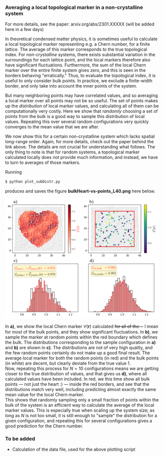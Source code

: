
### Averaging a local topological marker in a non-crystalline system

For more details, see the paper: arxiv.org/abs/2301.XXXXX (will be added here in a few days)

In theoretical condensed matter physics, it is sometimes useful to calculate a local topological marker representing e.g. a Chern number, for a finite lattice.
The average of this marker corresponds to the true topological index. For _non-crystalline_ systems, there exists substantial variation in the surroundings for each lattice point, and the local markers therefore also have significant fluctuations.
Furthermore, the sum of the local Chern marker over the entire finite system gives zero, and this is seen in the borders behaving "erratically."
Thus, to evaluate the topological index, it is useful to only consider bulk points.
In practice, we exclude a finite-width border, and only take into account the inner points of the system.

But many neighboring points may have correlated values, and so averaging a local marker over all points may not be so useful.
The set of points makes up the _distribution_ of local marker values, and calculating all of them can be computationally very costly.
Here we show that _randomly_ choosing a set of points from the bulk is a good way to sample this distribution of local values.
Repeating this over several random configurations very quickly converges to the mean value that we are after.

We now show this for a certain non-crystalline system which lacks spatial long-range order.
Again, for more details, check out the paper behind the link above.
The details are not crucial for understanding what follows.
The only thing to note is that for random systems, a topological marker calculated locally does not provide much information, and instead, we have to turn to averages of those markers.


Running 
```bash
$ python plot_subDistr.py
```
produces and saves the figure **bulkHeart-vs-points_L40.png** here below.

<img src="figures/bulkHeart-vs-points_L40.png" width="800"/>

In $\textbf{a)}$, we show the local Chern marker $\mathcal{C}(\mathbf{r})$ calculated ~~for all of the~~— I mean for _most_ of the bulk points, and they show significant fluctuations. In $\textbf{b)}$, we sample the marker at random points within the red boundary which defines the bulk.
The distributions corresponding to the sample configuration in $\textbf{a)}$ and $\textbf{b)}$ are shown in $\textbf{c)}$. The distributions are not of very high quality, and the few random points certainly do not make up a good final result.
The average local marker for both the random points (in red) and the bulk points (in white) are decent, but clearly deviate from the true value 1. \
Now, repeating this process for $N=10$ configurations means we are getting closer to the true distribution of values, and that gives us $\textbf{d)}$, where all calculated values have been included. In red, we this time show all bulk points — not just the heart :) — inside the red borders, and see that the distributions match very well, including predicting almost exactly the same mean value for the local Chern marker. \
This shows that randomly sampling only a small fraction of points within the bulk of the system is an efficient way to calculate the average of the local marker values. This is especially true when scaling up the system size; as long as $N$ is not too small, it is still enough to "sample" the distribution for a given configuration, and repeating this for several configurations gives a good prediction for the Chern number.


### To be added
- Calculation of the data file, used for the above plotting script